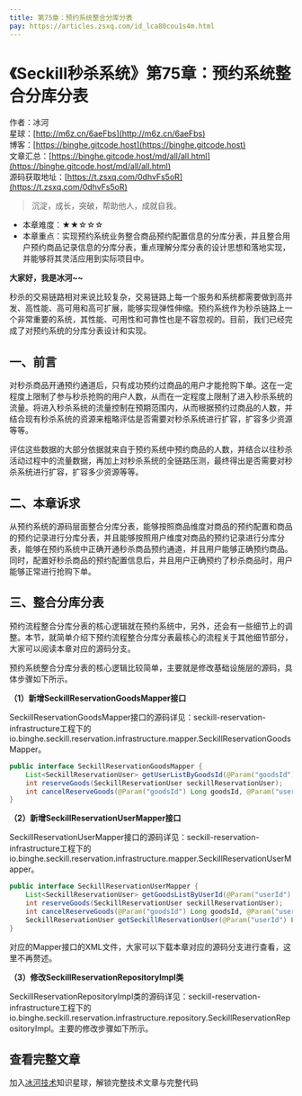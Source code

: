 ```yaml
---
title: 第75章：预约系统整合分库分表
pay: https://articles.zsxq.com/id_lca80cou1s4m.html
---
```


# 《Seckill秒杀系统》第75章：预约系统整合分库分表

作者：冰河
<br/>星球：[http://m6z.cn/6aeFbs](http://m6z.cn/6aeFbs)
<br/>博客：[https://binghe.gitcode.host](https://binghe.gitcode.host)
<br/>文章汇总：[https://binghe.gitcode.host/md/all/all.html](https://binghe.gitcode.host/md/all/all.html)
<br/>源码获取地址：[https://t.zsxq.com/0dhvFs5oR](https://t.zsxq.com/0dhvFs5oR)

> 沉淀，成长，突破，帮助他人，成就自我。

* 本章难度：★★☆☆☆
* 本章重点：实现预约系统业务整合商品预约配置信息的分库分表，并且整合用户预约商品记录信息的分库分表，重点理解分库分表的设计思想和落地实现，并能够将其灵活应用到实际项目中。

**大家好，我是冰河~~**

秒杀的交易链路相对来说比较复杂，交易链路上每一个服务和系统都需要做到高并发、高性能、高可用和高可扩展，能够实现弹性伸缩。预约系统作为秒杀链路上一个非常重要的系统，其性能、可用性和可靠性也是不容忽视的。目前，我们已经完成了对预约系统的分库分表设计和实现。

## 一、前言

对秒杀商品开通预约通道后，只有成功预约过商品的用户才能抢购下单。这在一定程度上限制了参与秒杀抢购的用户人数，从而在一定程度上限制了进入秒杀系统的流量。将进入秒杀系统的流量控制在预期范围内，从而根据预约过商品的人数，并结合现有秒杀系统的资源来粗略评估是否需要对秒杀系统进行扩容，扩容多少资源等等。

评估这些数据的大部分依据就来自于预约系统中预约商品的人数，并结合以往秒杀活动过程中的流量数据，再加上对秒杀系统的全链路压测，最终得出是否需要对秒杀系统进行扩容，扩容多少资源等等。

## 二、本章诉求

从预约系统的源码层面整合分库分表，能够按照商品维度对商品的预约配置和商品的预约记录进行分库分表，并且能够按照用户维度对商品的预约记录进行分库分表，能够在预约系统中正确开通秒杀商品预约通道，并且用户能够正确预约商品。同时，配置好秒杀商品的预约配置信息后，并且用户正确预约了秒杀商品时，用户能够正常进行抢购下单。

## 三、整合分库分表

预约流程整合分库分表的核心逻辑就在预约系统中，另外，还会有一些细节上的调整。本节，就简单介绍下预约流程整合分库分表最核心的流程关于其他细节部分，大家可以阅读本章对应的源码分支。

预约系统整合分库分表的核心逻辑比较简单，主要就是修改基础设施层的源码，具体步骤如下所示。

**（1）新增SeckillReservationGoodsMapper接口**

SeckillReservationGoodsMapper接口的源码详见：seckill-reservation-infrastructure工程下的io.binghe.seckill.reservation.infrastructure.mapper.SeckillReservationGoodsMapper。

```java
public interface SeckillReservationGoodsMapper {
    List<SeckillReservationUser> getUserListByGoodsId(@Param("goodsId") Long goodsId, @Param("status") Integer status);
    int reserveGoods(SeckillReservationUser seckillReservationUser);
    int cancelReserveGoods(@Param("goodsId") Long goodsId, @Param("userId") Long userId);
}
```

**（2）新增SeckillReservationUserMapper接口**

SeckillReservationUserMapper接口的源码详见：seckill-reservation-infrastructure工程下的io.binghe.seckill.reservation.infrastructure.mapper.SeckillReservationUserMapper。

```java
public interface SeckillReservationUserMapper {
    List<SeckillReservationUser> getGoodsListByUserId(@Param("userId") Long userId, @Param("status") Integer status);
    int reserveGoods(SeckillReservationUser seckillReservationUser);
    int cancelReserveGoods(@Param("goodsId") Long goodsId, @Param("userId") Long userId);
    SeckillReservationUser getSeckillReservationUser(@Param("userId") Long userId, @Param("goodsId") Long goodsId, @Param("status") Integer status);
}
```

对应的Mapper接口的XML文件，大家可以下载本章对应的源码分支进行查看，这里不再赘述。

**（3）修改SeckillReservationRepositoryImpl类**

SeckillReservationRepositoryImpl类的源码详见：seckill-reservation-infrastructure工程下的io.binghe.seckill.reservation.infrastructure.repository.SeckillReservationRepositoryImpl。主要的修改步骤如下所示。

## 查看完整文章

加入[冰河技术](http://m6z.cn/6aeFbs)知识星球，解锁完整技术文章与完整代码